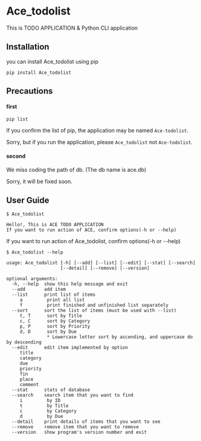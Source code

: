 # Ace_todolist

This is TODO APPLICATION & Python CLI application


## Installation

you can install Ace_todolist using pip

```
pip install Ace_todolist
```

## Precautions

#### first

```
pip list
```

If you confirm the list of pip, the application may be named `Ace-todolist`.

Sorry, but if you run the application, please `Ace_todolist` not `Ace-todolist`.


#### second

We miss coding the path of db. (The db name is ace.db)

Sorry, it will be fixed soon.


## User Guide

```
$ Ace_todolist

Hello!, This is ACE TODO APPLICATION
If you want to run action of ACE, confirm options(-h or --help)

```

If you want to run action of Ace_todolist, confirm options(-h or --help)

```
$ Ace_todolist --help

usage: Ace_todolist [-h] [--add] [--list] [--edit] [--stat] [--search]
                    [--detail] [--remove] [--version]

optional arguments:
  -h, --help  show this help message and exit
  --add       add item
  --list      print list of items
     a         print all list
     f         print finished and unfinished list separately
  --sort      sort the list of items (must be used with --list)
     t, T      sort by Title
     c, C      sort by Category
     p, P      sort by Priority
     d, D      sort by Due
               * Lowercase letter sort by ascending, and uppercase do by descending
  --edit      edit item implemented by option
     title
     category
     due
     priority
     fin
     place
     comment
  --stat      stats of database
  --search    search item that you want to find
     i         by ID
     t         by Title
     c         by Category
     d         by Due
  --detail    print details of items that you want to see
  --remove    remove item that you want to remove
  --version   show program's version number and exit
```
